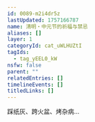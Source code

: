 ```yaml
---
id: 0089-m2i4dr5z
lastUpdated: 1757166787
name: 清明・中元节的祈福与禁忌
aliases: []
layer: 1
categoryId: cat_uWLHUZtI
tagIds:
  - tag_yEEL0_kW
nsfw: false
parent: ""
relatedEntries: []
timelineEvents: []
titledLinks: []
---
```


踩纸灰、跨火盆、烤杂病…